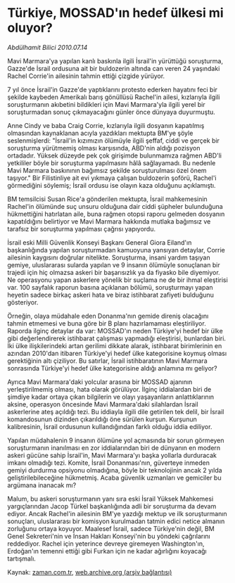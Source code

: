 # Türkiye, MOSSAD'ın hedef ülkesi mi oluyor?

*Abdülhamit Bilici 2010.07.14*

<td class="columnist-detail">
<p>Mavi Marmara'ya yapılan kanlı baskınla ilgili İsrail'in yürüttüğü soruşturma, Gazze'de İsrail ordusuna ait bir buldozerin altında can veren 24 yaşındaki Rachel Corrie'in ailesinin tahmin ettiği çizgide yürüyor.</p>
<p>
<div id="haberMetinDiv">
<p> 7 yıl önce İsrail'in Gazze'de yaptıklarını protesto ederken hayatını feci bir şekilde kaybeden Amerikalı barış gönüllüsü Rachel'in ailesi, kızlarıyla ilgili soruşturmanın akıbetini bildikleri için Mavi Marmara'yla ilgili yerel bir soruşturmadan sonuç çıkmayacağını günler önce dünyaya duyurmuştu.
<p>Anne Cindy ve baba Craig Corrie, kızlarıyla ilgili dosyanın kapatılmış olmasından kaynaklanan acıyla yazdıkları mektupta BM'ye şöyle seslenmişlerdi: "İsrail'in kızımızın ölümüyle ilgili şeffaf, ciddi ve gerçek bir soruşturma yürütmemiş olması karşısında, ABD'nin aldığı pozisyon ortadadır. Yüksek düzeyde pek çok girişimde bulunmamıza rağmen ABD'li yetkililer böyle bir soruşturma yapılmasını hâlâ sağlayamadı. Bu nedenle Mavi Marmara baskınının bağımsız şekilde soruşturulması özel önem taşıyor." Bir Filistinliye ait evi yıkmaya çalışan buldozerin şoförü, Rachel'i görmediğini söylemiş; İsrail ordusu ise olayın kaza olduğunu açıklamıştı.
<p>BM temsilcisi Susan Rice'a gönderilen mektupta, İsrail mahkemesinin Rachel'in ölümünde suç unsuru olduğuna dair ciddi şüpheler bulunduğuna hükmettiğini hatırlatan aile, buna rağmen otopsi raporu gelmeden dosyanın kapatıldığını belirtiyor ve Mavi Marmara hakkında mutlaka bağımsız ve tarafsız bir soruşturma yapılması çağrısı yapıyordu.
<p>İsrail eski Milli Güvenlik Konseyi Başkanı General Giora Eiland'ın başkanlığında yapılan soruşturmadan kamuoyuna yansıyan detaylar, Corrie ailesinin kaygısını doğrular nitelikte. Soruşturma, insani yardım taşıyan gemiye, uluslararası sularda yapılan ve 9 insanın ölümüyle sonuçlanan bir trajedi için hiç olmazsa askeri bir başarısızlık ya da fiyasko bile diyemiyor. Ne operasyonu yapan askerlere yönelik bir suçlama ne de bir ihmal eleştirisi var. 100 sayfalık raporun basına açıklanan bölümü, soruşturmayı yapan heyetin sadece birkaç askeri hata ve biraz istihbarat zafiyeti bulduğunu gösteriyor.
<p>Örneğin, olaya müdahale eden Donanma'nın gemide direniş olacağını tahmin etmemesi ve buna göre bir B planı hazırlamaması eleştiriliyor. Raporda ilginç detaylar da var: MOSSAD'ın neden Türkiye'yi hedef bir ülke gibi değerlendirerek istihbarat çalışması yapmadığı eleştirisi, bunlardan biri. İki ülke ilişkilerindeki artan gerilimi dikkate alarak, istihbarat birimlerinin en azından 2010'dan itibaren Türkiye'yi hedef ülke kategorisine koymuş olması gerektiğinin altı çiziliyor. Bu satırlar, İsrail istihbaratının Mavi Marmara sonrasında Türkiye'yi hedef ülke kategorisine aldığı anlamına mı geliyor?
<p>Ayrıca Mavi Marmara'daki yolcular arasına bir MOSSAD ajanının yerleştirilmemiş olması, hata olarak görülüyor. İlginç iddialardan biri de şimdiye kadar ortaya çıkan bilgilerin ve olayı yaşayanların anlattıklarının aksine, operasyon öncesinde Mavi Marmara'daki silahlardan İsrail askerlerine ateş açıldığı tezi. Bu iddiayla ilgili dile getirilen tek delil, bir İsrail komandosunun dizinden çıkarıldığı öne sürülen kurşun. Kurşunun kalibresinin, İsrail ordusunun kullandığından farklı olduğu iddia ediliyor.
<p>Yapılan müdahalenin 9 insanın ölümüne yol açmasında bir sorun görmeyen soruşturmanın inanılması en zor iddialarından biri de dünyanın en modern askeri gücüne sahip İsrail'in, Mavi Marmara'yı başka yollarla durduracak imkanı olmadığı tezi. Komite, İsrail Donanması'nın, güverteye inmeden gemiyi durdurma opsiyonu olmadığına, böyle bir teknolojinin ancak 2 yılda geliştirilebileceğine hükmetmiş. Acaba güvenlik uzmanları ve gemiciler bu argümana inanacak mı?
<p>Malum, bu askeri soruşturmanın yanı sıra eski İsrail Yüksek Mahkemesi yargıçlarından Jacop Türkel başkanlığında adli bir soruşturma da devam ediyor. Ancak Rachel'in ailesinin BM'ye yazdığı mektup ve ilk soruşturmanın sonuçları, uluslararası bir komisyon kurulmadan tatmin edici netice almanın zorluğunu ortaya koyuyor. Maalesef İsrail, sadece Türkiye'nin değil, BM Genel Sekreteri'nin ve İnsan Hakları Konseyi'nin bu yöndeki çağrılarını reddediyor. Rachel için yeterince devreye giremeyen Washington'ın, Erdoğan'ın temenni ettiği gibi Furkan için ne kadar ağırlığını koyacağı tartışmalı.</p></p></p></p></p></p></p></p></div>
</p>
<a href="http://web.archive.org/web/20110105203634/mailto:a.bilici@zaman.com.tr">
</a></td>

Kaynak: [zaman.com.tr](http://zaman.com.tr/yazar.do?yazino=1005159), [web.archive.org (arşiv bağlantısı)](http://web.archive.org/web/20110105203634/http://www.zaman.com.tr/yazar.do?yazino=1005159)
